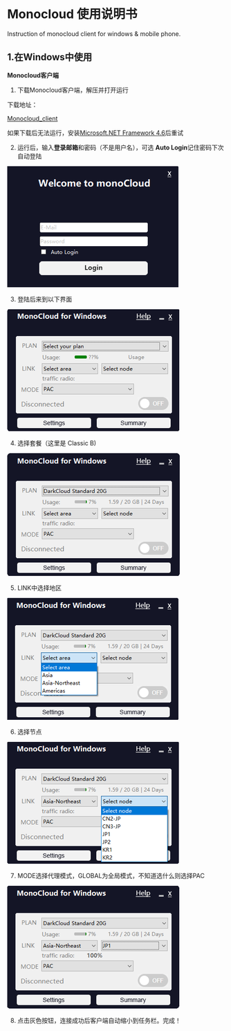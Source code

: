 # Monocloud 使用说明书
Instruction of monocloud client for windows &amp; mobile phone.

## 1.在Windows中使用
**Monocloud客户端**

1. 下载Monocloud客户端，解压并打开运行

下载地址：

[Monocloud_client](https://storage.monocloud.co/client/Windows/MonoCloud_V1.0.6.zip)

如果下载后无法运行，安装[Microsoft.NET Framework 4.6](https://www.microsoft.com/zh-CN/download/details.aspx?id=53345)后重试

2. 运行后，输入**登录邮箱**和密码（不是用户名），可选 **Auto Login**记住密码下次自动登陆

![login.png](./img/mono-client/login.png)

3. 登陆后来到以下界面

![select.png](./img/mono-client/select.png)

4. 选择套餐（这里是 Classic B)

![set.png](./img/mono-client/set.png)

5. LINK中选择地区

![area.png](./img/mono-client/area.png)

6. 选择节点

![node.png](./img/mono-client/node.png)

7. MODE选择代理模式，GLOBAL为全局模式，不知道选什么则选择PAC

![mode.png](./img/mono-client/mode.png)

8. 点击灰色按钮，连接成功后客户端自动缩小到任务栏。完成！
